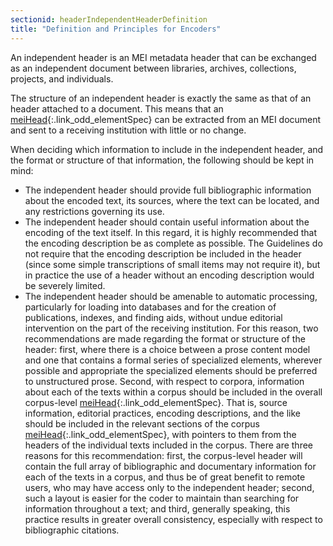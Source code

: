 ```yaml
---
sectionid: headerIndependentHeaderDefinition
title: "Definition and Principles for Encoders"
---
```




An independent header is an MEI metadata header that can be exchanged as an independent
document between libraries, archives, collections, projects, and individuals.

The structure of an independent header is exactly the same as that of an header attached
to
a document. This means that an [meiHead](/v3/elements/meiHead.html){:.link_odd_elementSpec} can be extracted from an MEI
document and sent to a receiving institution with little or no change.


When deciding which information to include in the independent header, and the format
or
structure of that information, the following should be kept in mind:


- The independent header should provide full bibliographic information about the encoded
text, its sources, where the text can be located, and any restrictions governing its
use.
- The independent header should contain useful information about the encoding of the
text itself. In this regard, it is highly recommended that the encoding description
be as
complete as possible. The Guidelines do not require that the encoding description
be
included in the header (since some simple transcriptions of small items may not require
it), but in practice the use of a header without an encoding description would be
severely
limited.
- The independent header should be amenable to automatic processing, particularly for
loading into databases and for the creation of publications, indexes, and finding
aids,
without undue editorial intervention on the part of the receiving institution. For
this
reason, two recommendations are made regarding the format or structure of the header:
first, where there is a choice between a prose content model and one that contains
a
formal series of specialized elements, wherever possible and appropriate the specialized
elements should be preferred to unstructured prose. Second, with respect to corpora,
information about each of the texts within a corpus should be included in the overall
corpus-level [meiHead](/v3/elements/meiHead.html){:.link_odd_elementSpec}. That is, source information, editorial
practices, encoding descriptions, and the like should be included in the relevant
sections
of the corpus [meiHead](/v3/elements/meiHead.html){:.link_odd_elementSpec}, with pointers to them from the headers of the
individual texts included in the corpus. There are three reasons for this recommendation:
first, the corpus-level header will contain the full array of bibliographic and
documentary information for each of the texts in a corpus, and thus be of great benefit
to
remote users, who may have access only to the independent header; second, such a layout
is
easier for the coder to maintain than searching for information throughout a text;
and
third, generally speaking, this practice results in greater overall consistency,
especially with respect to bibliographic citations.

